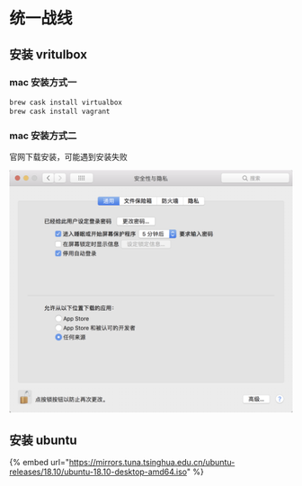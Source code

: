 # 统一战线

## 安装 vritulbox

### mac 安装方式一

```text
brew cask install virtualbox
brew cask install vagrant
```

### mac 安装方式二

官网下载安装，可能遇到安装失败

![&#x5B89;&#x88C5; vritulbox &#x9700;&#x8981;&#x653E;&#x5F00;&#x6743;&#x9650;&#x62E6;&#x622A;&#xFF0C;&#x5426;&#x5219;&#x5B89;&#x88C5;&#x5931;&#x8D25;](.gitbook/assets/image.png)

## 安装 ubuntu

{% embed url="https://mirrors.tuna.tsinghua.edu.cn/ubuntu-releases/18.10/ubuntu-18.10-desktop-amd64.iso" %}



